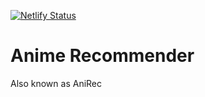 [![Netlify Status](https://api.netlify.com/api/v1/badges/2250a9a8-0d20-4c37-b9b8-c62d26d7a529/deploy-status)](https://app.netlify.com/sites/anirec/deploys)

# Anime Recommender
Also known as AniRec